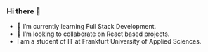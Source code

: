 ### Hi there 👋

- 🌱 I’m currently learning Full Stack Development.
- 👯 I’m looking to collaborate on React based projects.
- I am a student of IT at Frankfurt University of Applied Sciences.

